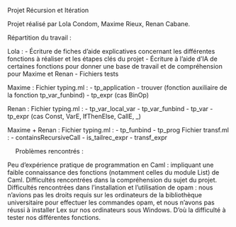 Projet Récursion et Itération


Projet réalisé par Lola Condom, Maxime Rieux, Renan Cabane.

Répartition du travail :

  Lola :
    -	Écriture de fiches d’aide explicatives concernant les différentes fonctions à réaliser et les étapes clés du projet
    -	Écriture à l’aide d’IA de certaines fonctions pour donner une base de travail et de compréhension pour Maxime et Renan
    -	Fichiers tests
  
  Maxime :
    Fichier typing.ml : 
      -	tp_application
      -	trouver (fonction auxiliaire de la fonction tp_var_funbind)
      -	tp_expr (cas BinOp)
  
  Renan :
    Fichier typing.ml : 
      -	tp_var_local_var
      -	tp_var_funbind
      -	tp_var
      -	tp_expr (cas Const, VarE, IfThenElse, CallE, _)
  
  Maxime + Renan :
    Fichier typing.ml : 
        - tp_funbind
        - tp_prog
    Fichier transf.ml :
        - containsRecursiveCall
        - is_tailrec_expr
        - transf_expr

 
Problèmes rencontrés :

Peu d’expérience pratique de programmation en Caml : impliquant une faible connaissance des fonctions (notamment celles du module List) de Caml.
Difficultés rencontrées dans la compréhension du sujet du projet.
Difficultés rencontrées dans l’installation et l’utilisation de opam : nous n’avions pas les droits requis sur les ordinateurs de la bibliothèque universitaire pour effectuer les commandes opam, et nous n’avons pas réussi à installer Lex sur nos ordinateurs sous Windows. D’où la difficulté à tester nos différentes fonctions.

